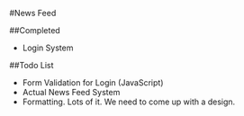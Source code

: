#News Feed

##Completed
- Login System

##Todo List
- Form Validation for Login (JavaScript)
- Actual News Feed System
- Formatting. Lots of it. We need to come up with a design.
